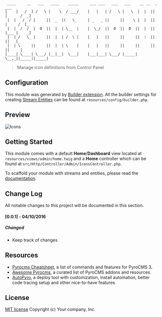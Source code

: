 ```
 ____     __   ___   ____    _____     ___ ___   ___   ___    __ __  _        ___
|    |   /  ] /   \ |    \  / ___/    |   |   | /   \ |   \  |  |  || |      /  _]
 |  |   /  / |     ||  _  |(   \_     | _   _ ||     ||    \ |  |  || |     /  [_
 |  |  /  /  |  O  ||  |  | \__  |    |  \_/  ||  O  ||  D  ||  |  || |___ |    _]
 |  | /   \_ |     ||  |  | /  \ |    |   |   ||     ||     ||  :  ||     ||   [_
 |  | \     ||     ||  |  | \    |    |   |   ||     ||     ||     ||     ||     |
|____| \____| \___/ |__|__|  \___|    |___|___| \___/ |_____| \__,_||_____||_____|

```
> Manage icon definitions from Control Panel

## Configuration

This module was generated by [Builder extension](https://github.com/websemantics/builder-extension#). All the builder settings for creating [Stream Entities](https://github.com/websemantics/builder-extension#what-is-an-entity) can be found at `resources/config/builder.php`.

## Preview

![Icons](https://github.com/websemantics/icons-module/raw/master/docs/icons.gif)

## Getting Started

This module comes with a default **Home**/**Dashboard** view located at `resources/views/admin/home.twig` and a **Home** controller which can be found at `src/Http/Controller/Admin/IconsController.php`.

To scaffold your module with streams and entities, please read the [documentation](https://github.com/websemantics/builder-extension#).

## Change Log
All notable changes to this project will be documented in this section.

#### [0.0.1] - 04/10/2016
##### Changed
- Keep track of changes

## Resources

- [Pyrocms Cheatsheet](http://websemantics.github.io/pyrocms-cheatsheet/), a list of commands and features for PyroCMS 3.
- [Awesome Pyrocms](https://github.com/websemantics/awesome-pyrocms), a curated list of PyroCMS addons and resources.
- [AutoPyro](https://github.com/websemantics/auto-pyro), a deploy tool with customization, install automation, better code tracing setup and other nice-to-have features

## License

[MIT license](http://opensource.org/licenses/mit-license.php)
Copyright (c) Your company, Inc.
